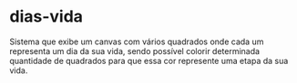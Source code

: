 # dias-vida
Sistema que exibe um canvas com vários quadrados onde cada um representa um dia da sua vida, sendo possível colorir determinada quantidade de quadrados para que essa cor represente uma etapa da sua vida.
